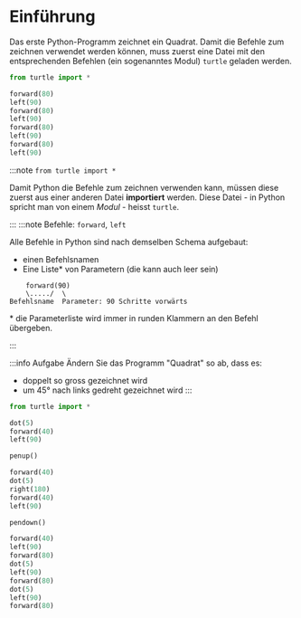 # Einführung

Das erste Python-Programm zeichnet ein Quadrat. Damit die Befehle zum zeichnen verwendet werden können, muss zuerst eine Datei mit den entsprechenden Befehlen (ein sogenanntes Modul) `turtle` geladen werden.

```py live_py title=Quadrat
from turtle import *

forward(80)
left(90)
forward(80)
left(90)
forward(80)
left(90)
forward(80)
left(90)
```

:::note `from turtle import *`

  Damit Python die Befehle zum zeichnen verwenden kann, müssen diese zuerst aus einer anderen Datei **importiert** werden. Diese Datei - in Python spricht man von einem *Modul* - heisst `turtle`.

:::
:::note Befehle: `forward`, `left`

Alle Befehle in Python sind nach demselben Schema aufgebaut:
- einen Befehlsnamen
- Eine Liste\* von Parametern (die kann auch leer sein)

```
    forward(90)
    \...../  \
Befehlsname  Parameter: 90 Schritte vorwärts
```

\* die Parameterliste wird immer in runden Klammern an den Befehl übergeben.

:::

:::info Aufgabe
Ändern Sie das Programm "Quadrat" so ab, dass es:
- doppelt so gross gezeichnet wird
- um 45° nach links gedreht gezeichnet wird 
:::

```py live_py title=Stift-und-Punkte
from turtle import *

dot(5)
forward(40)
left(90)

penup()

forward(40)
dot(5)
right(180)
forward(40)
left(90)

pendown()

forward(40)
left(90)
forward(80)
dot(5)
left(90)
forward(80)
dot(5)
left(90)
forward(80) 
```
